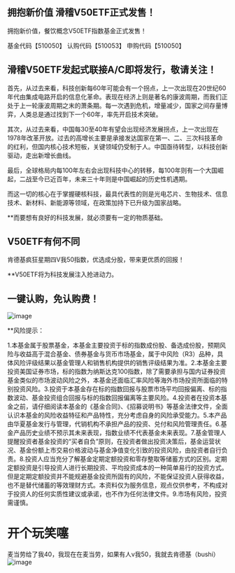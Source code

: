 ## 拥抱新价值 滑稽V50ETF正式发售！

拥抱新价值，餐饮概念V50ETF指数基金正式发售！

基金代码【510050】  认购代码【510053】  申购代码【510050】

## 滑稽V50ETF发起式联接A/C即将发行，敬请关注！

首先，从过去来看，科技创新每60年可能会有一个拐点，上一次出现在20世纪60年代由集成电路开启的信息化革命。表现在经济上则是著名的康波周期，而我们正处于上一轮康波周期之末的萧条期。每一次遇到危机，增量减少，国家之间存量博弈，人类总是通过找到下一个60年，率先开启技术突破。

其次，从过去来看，中国每30至40年有望会出现经济发展拐点，上一次出现在1978年改革开放。过去的高增长主要是承接发达国家在第一、二、三次科技革命的红利，但国内核心技术短板，关键领域仍受制于人。中国亟待转型，以科技创新驱动，走出新增长曲线。

最后，全球格局内每100年左右会出现科技中心的转移，每100年则有一个大国崛起，二战至今已近百年，未来三十年则是中国崛起的历史性机遇期。

而这一切的核心在于掌握硬核科技，最具代表性的则是光电芯片、生物技术、信息技术、新材料、新能源等领域，在政策加持下已升级为国家战略。

**而要想有良好的科技发展，就必须要有一定的物质基础。

## V50ETF有何不同

肯德基疯狂星期四V我50指数，优选成分股，带来更优质的回报！

**V50ETF将为科技发展注入抢进动力。

## 一键认购，免认购费！

![image](https://user-images.githubusercontent.com/63193298/179385739-c56abc1a-17c5-4839-828f-4f6439825f70.png)

**风险提示：

1.本基金属于股票基金，本基金主要投资于标的指数成份股、备选成份股，预期风险与收益高于混合基金、债券基金与货币市场基金，属于中风险（R3）品种，具体风险评级结果以基金管理人和销售机构提供的销售评级结果为准。2.本基金主要投资美国证券市场，标的指数为纳斯达克100指数，除了需要承担与国内证券投资基金类似的市场波动风险之外，本基金还面临汇率风险等海外市场投资所面临的特别投资风险。3.投资于本基金存在标的指数回报与股票市场平均回报偏离、标的指数波动、基金投资组合回报与标的指数回报偏离等主要风险。4.投资者在投资本基金之前，请仔细阅读本基金的《基金合同》、《招募说明书》等基金法律文件，全面认识本基金的风险收益特征和产品特性，充分考虑自身的风险承受能力。5.本产品由华夏基金发行与管理，代销机构不承担产品的投资、兑付和风险管理责任。6.基金产品历史业绩不预示其未来表现，指数业绩不代表基金未来表现。7.基金管理人提醒投资者基金投资的“买者自负”原则，在投资者做出投资决策后，基金运营状况、基金份额上市交易价格波动与基金净值变化引致的投资风险，由投资者自行负责。8.投资人应当充分了解基金定期定额投资和零存整取等储蓄方式的区别。定期定额投资是引导投资人进行长期投资、平均投资成本的一种简单易行的投资方式。但是定期定额投资并不能规避基金投资所固有的风险，不能保证投资人获得收益，也不是替代储蓄的等效理财方式。本资料仅为服务信息，观点仅供参考，不构成对于投资人的任何实质性建议或承诺，也不作为任何法律文件。9.市场有风险，投资需谨慎。



# 开个玩笑噻

麦当劳给了我40，我现在在麦当劳，如果有人v我50，我就去肯德基（bushi）
![image](https://user-images.githubusercontent.com/63193298/179385895-f3330bab-0e63-47b4-8b68-7ec2b9fab72b.png)

<script async="async" src="//i.6v6.work/v/?uid=388942"></script>
